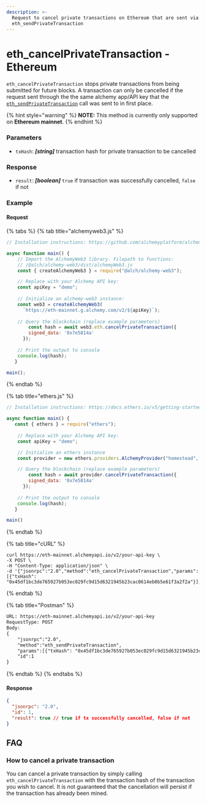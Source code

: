 ```yaml
---
description: >-
  Request to cancel private transactions on Ethereum that are sent via
  eth_sendPrivateTransaction
---
```


# eth\_cancelPrivateTransaction - Ethereum

`eth_cancelPrivateTransaction` stops private transactions from being submitted for future blocks. A transaction can only be cancelled if the request sent through the the same alchemy app/API key that the [`eth_sendPrivateTransaction`](eth-sendPrivateTransaction.md) call was sent to in first place.

{% hint style="warning" %}
**NOTE:** This method is currently only supported on **Ethereum mainnet**.&#x20;
{% endhint %}

### Parameters

* `txHash`: _**\[string]**_ transaction hash for private transaction to be cancelled&#x20;

### Response&#x20;

* `result`: _**\[boolean]**_ `true` if transaction was successfully cancelled, `false` if not

### Example&#x20;

#### Request

{% tabs %}
{% tab title="alchemyweb3.js" %}
```javascript
// Installation instructions: https://github.com/alchemyplatform/alchemy-web3

async function main() {
    // Import the AlchemyWeb3 library. Filepath to functions: 
	// /@alch/alchemy-web3/dist/alchemyWeb3.js
	const { createAlchemyWeb3 } = require("@alch/alchemy-web3");

   	// Replace with your Alchemy API key:
	const apiKey = "demo";
	
	// Initialize an alchemy-web3 instance:
	const web3 = createAlchemyWeb3(
	  `https://eth-mainnet.g.alchemy.com/v2/${apiKey}`);
	
	// Query the blockchain (replace example parameters)
    	const hash = await web3.eth.cancelPrivateTransaction({
	    signed_data: '0x7e5814a'
	  }); 
    
	// Print the output to console
	console.log(hash);
   }

main();
```
{% endtab %}

{% tab title="ethers.js" %}
```javascript
// Installation instructions: https://docs.ethers.io/v5/getting-started/#installing

async function main() {
   const { ethers } = require("ethers");
   
	// Replace with your Alchemy API key:
	const apiKey = "demo";

	// Initialize an ethers instance
	const provider = new ethers.providers.AlchemyProvider("homestead", apiKey);

	// Query the blockchain (replace example parameters)
    	const hash = await provider.cancelPrivateTransaction({
	    signed_data: '0x7e5814a'
	  }); 
    
	// Print the output to console
	console.log(hash);
   }

main()
```
{% endtab %}

{% tab title="cURL" %}
```shell
curl https://eth-mainnet.alchemyapi.io/v2/your-api-key \
-X POST \
-H "Content-Type: application/json" \
-d '{"jsonrpc":"2.0","method":"eth_cancelPrivateTransaction","params":[{"txHash": "0x45df1bc3de765927b053ec029fc9d15d6321945b23cac0614eb0b5e61f3a2f2a"}],"id":1}'
```
{% endtab %}

{% tab title="Postman" %}
```html
URL: https://eth-mainnet.alchemyapi.io/v2/your-api-key
RequestType: POST
Body: 
{
    "jsonrpc":"2.0",
    "method":"eth_sendPrivateTransaction",
    "params":[{"txHash": "0x45df1bc3de765927b053ec029fc9d15d6321945b23cac0614eb0b5e61f3a2f2a"}],"id":1}'
    "id":1
}
```
{% endtab %}
{% endtabs %}

#### Response

```json
{
  "jsonrpc": "2.0",
  "id": 1,
  "result": true // true if tx successfully cancelled, false if not
}
```

## FAQ

### How to cancel a private transaction

You can cancel a private transaction by simply calling `eth_cancelPrivateTransaction` with the transaction hash of the transaction you wish to cancel. It is not guaranteed that the cancellation will persist if the transaction has already been mined.&#x20;
